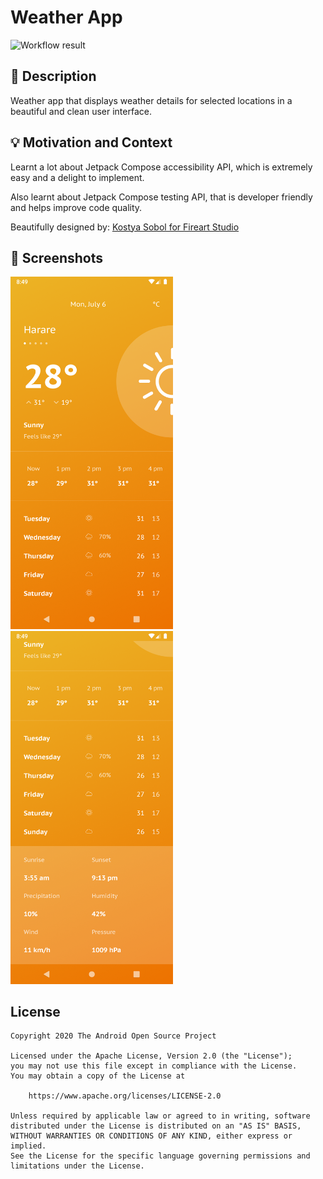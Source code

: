# Weather App

<!--- Replace <OWNER> with your Github Username and <REPOSITORY> with the name of your repository. -->
<!--- You can find both of these in the url bar when you open your repository in github. -->
![Workflow result](https://github.com/shoanchikato/week-4-compose-challenge/workflows/Check/badge.svg)

## :scroll: Description

<!--- Describe your app in one or two sentences -->
Weather app that displays weather details for selected locations in a beautiful and clean user
interface.

## :bulb: Motivation and Context

<!--- Optionally point readers to interesting parts of your submission. -->
<!--- What are you especially proud of? -->
Learnt a lot about Jetpack Compose accessibility API, which is extremely easy and a delight to
implement.

Also learnt about Jetpack Compose testing API, that is developer friendly and helps improve code
quality.

Beautifully designed
by: [Kostya Sobol for Fireart Studio](https://dribbble.com/shots/13372672-Weather-app)

## :camera_flash: Screenshots

<!-- You can add more screenshots here if you like -->
<img src="/results/screenshot_1.png" width="260">
&emsp;<img src="/results/screenshot_2.png" width="260">

## License

```
Copyright 2020 The Android Open Source Project

Licensed under the Apache License, Version 2.0 (the "License");
you may not use this file except in compliance with the License.
You may obtain a copy of the License at

    https://www.apache.org/licenses/LICENSE-2.0

Unless required by applicable law or agreed to in writing, software
distributed under the License is distributed on an "AS IS" BASIS,
WITHOUT WARRANTIES OR CONDITIONS OF ANY KIND, either express or implied.
See the License for the specific language governing permissions and
limitations under the License.
```